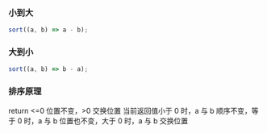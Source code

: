 ### 小到大
```js
sort((a, b) => a - b);
```

### 大到小
```js
sort((a, b) => b - a);
```

### 排序原理
return <=0 位置不变，>0 交换位置
当前返回值小于 0 时，a 与 b 顺序不变，等于 0 时，a 与 b 位置也不变，大于 0 时，a 与 b 交换位置
